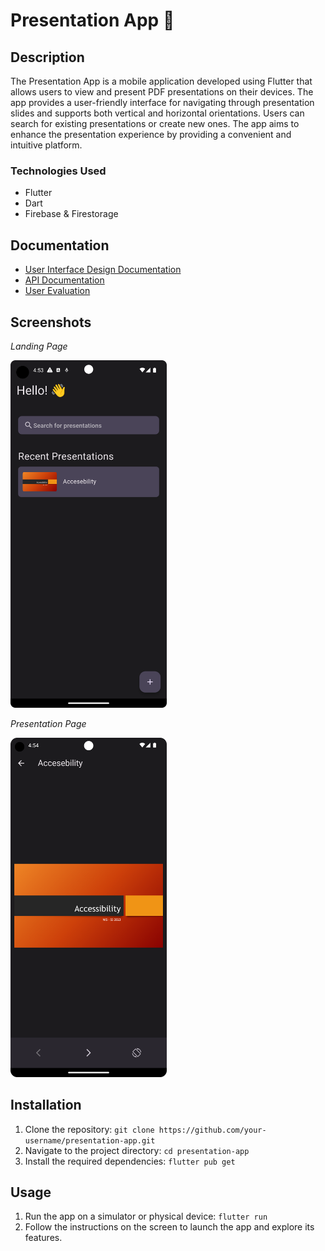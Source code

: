 # Presentation App 👀

## Description
The Presentation App is a mobile application developed using Flutter that allows users to view and present PDF presentations on their devices. The app provides a user-friendly interface for navigating through presentation slides and supports both vertical and horizontal orientations. Users can search for existing presentations or create new ones. The app aims to enhance the presentation experience by providing a convenient and intuitive platform.

### Technologies Used
- Flutter
- Dart
- Firebase & Firestorage

## Documentation
- [User Interface Design Documentation](/docs/UI_Docs.md)
- [API Documentation](/docs/API_Docs.md)
- [User Evaluation](/docs/Usability_Evaluation.md)

## Screenshots

*Landing Page*

<img src="/docs/screenshots/landingpage.png" alt="Landing Page" width="250px">

*Presentation Page*

<img src="/docs/screenshots/presentationpage.png" alt="Presentation Page" width="250px">


## Installation
1. Clone the repository: `git clone https://github.com/your-username/presentation-app.git`
2. Navigate to the project directory: `cd presentation-app`
3. Install the required dependencies: `flutter pub get`

## Usage
1. Run the app on a simulator or physical device: `flutter run`
2. Follow the instructions on the screen to launch the app and explore its features.
